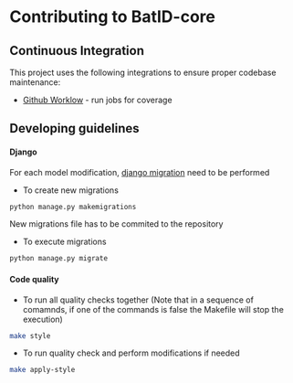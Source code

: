 # Contributing to BatID-core

## Continuous Integration

This project uses the following integrations to ensure proper codebase maintenance:
- [Github Worklow](https://help.github.com/en/actions/configuring-and-managing-workflows/configuring-a-workflow) - run jobs for coverage

## Developing guidelines

#### Django 
For each model modification, [django migration](https://docs.djangoproject.com/fr/4.1/topics/migrations/) need to be performed

- To create new migrations
```bash
python manage.py makemigrations
```
New migrations file has to be commited to the repository

- To execute migrations
```bash
python manage.py migrate
```
#### Code quality 

- To run all quality checks together
(Note that in a sequence of comamnds, if one of the commands is false the Makefile will stop the execution)

```bash
make style
```

- To run quality check and perform modifications if needed

```bash
make apply-style
```